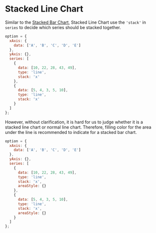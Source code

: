 # Stacked Line Chart

Similar to the [Stacked Bar Chart](./zh/application/chart-types/bar/stacked-bar), Stacked Line Chart use the `'stack'` in `series` to decide which series should be stacked together.

<!-- embed -->

```js
option = {
  xAxis: {
    data: ['A', 'B', 'C', 'D', 'E']
  },
  yAxis: {},
  series: [
    {
      data: [10, 22, 28, 43, 49],
      type: 'line',
      stack: 'x'
    },
    {
      data: [5, 4, 3, 5, 10],
      type: 'line',
      stack: 'x'
    }
  ]
};
```

However, without clarification, it is hard for us to judge whether it is a stacked line chart or normal line chart. Therefore, filling color for the area under the line is recommended to indicate for a stacked bar chart.

<!-- embed -->

```js
option = {
  xAxis: {
    data: ['A', 'B', 'C', 'D', 'E']
  },
  yAxis: {},
  series: [
    {
      data: [10, 22, 28, 43, 49],
      type: 'line',
      stack: 'x',
      areaStyle: {}
    },
    {
      data: [5, 4, 3, 5, 10],
      type: 'line',
      stack: 'x',
      areaStyle: {}
    }
  ]
};
```
